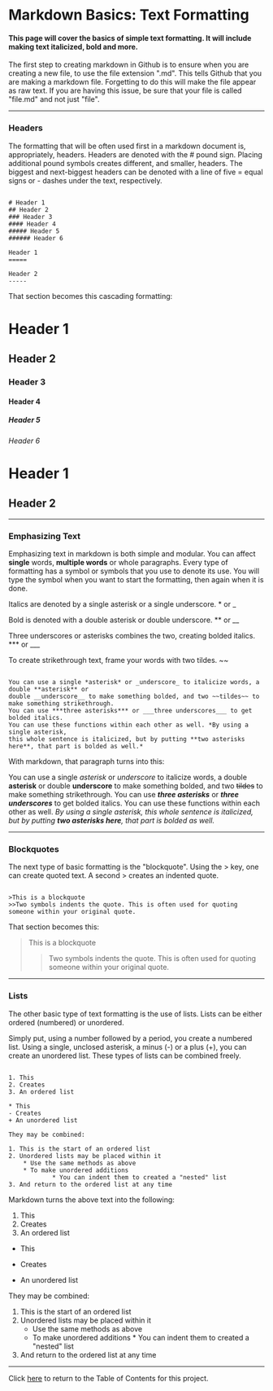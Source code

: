 # Markdown Basics: Text Formatting
#### This page will cover the basics of simple text formatting. It will include making text italicized, bold and more.

The first step to creating markdown in Github is to ensure when you are creating a new file, to use the file extension ".md". This tells Github that you are making a markdown file. Forgetting to do this will make the file appear as raw text. If you are having this issue, be sure that your file is called "file.md" and not just "file". 

***

### Headers

The formatting that will be often used first in a markdown document is, appropriately, headers. Headers are denoted with the # pound sign. Placing additional pound symbols creates different, and smaller, headers. The biggest and next-biggest headers can be denoted with a line of five = equal signs or - dashes under the text, respectively.


```To demonstrate:

# Header 1
## Header 2
### Header 3
#### Header 4
##### Header 5
###### Header 6

Header 1
=====

Header 2
-----
```
That section becomes this cascading formatting:

# Header 1
## Header 2
### Header 3
#### Header 4
##### Header 5
###### Header 6

Header 1
=====

Header 2
-----

---

### Emphasizing Text

Emphasizing text in markdown is both simple and modular. You can affect **single** words, **multiple words** or whole paragraphs. Every type of formatting has a symbol or symbols that you use to denote its use. You will type the symbol when you want to start the formatting, then again when it is done.

Italics are denoted by a single asterisk or a single underscore. * or _

Bold is denoted with a double asterisk or double underscore. ** or __

Three underscores or asterisks combines the two, creating bolded italics. *** or ___

To create strikethrough text, frame your words with two tildes. ~~


```To demonstrate:

You can use a single *asterisk* or _underscore_ to italicize words, a double **asterisk** or 
double __underscore__ to make something bolded, and two ~~tildes~~ to make something strikethrough. 
You can use ***three asterisks*** or ___three underscores___ to get bolded italics. 
You can use these functions within each other as well. *By using a single asterisk, 
this whole sentence is italicized, but by putting **two asterisks here**, that part is bolded as well.*
```

With markdown, that paragraph turns into this:

You can use a single *asterisk* or _underscore_ to italicize words, a double **asterisk** or double __underscore__ to make something bolded, and two ~~tildes~~ to make something strikethrough. You can use ***three asterisks*** or ___three underscores___ to get bolded italics. You can use these functions within each other as well. *By using a single asterisk, this whole sentence is italicized, but by putting **two asterisks here**, that part is bolded as well.*

***

### Blockquotes

The next type of basic formatting is the "blockquote". Using the > key, one can create quoted text. A second > creates an indented quote.

```To demonstrate:

>This is a blockquote
>>Two symbols indents the quote. This is often used for quoting someone within your original quote.
```

That section becomes this:


>This is a blockquote
>>Two symbols indents the quote. This is often used for quoting someone within your original quote.

***

### Lists

The other basic type of text formatting is the use of lists. Lists can be either ordered (numbered) or unordered. 

Simply put, using a number followed by a period, you create a numbered list. Using a single, unclosed asterisk, a minus (-) or a plus (+), you can create an unordered list. These types of lists can be combined freely.

```To demonstrate:

1. This
2. Creates
3. An ordered list

* This
- Creates
+ An unordered list

They may be combined:

1. This is the start of an ordered list
2. Unordered lists may be placed within it
    * Use the same methods as above
    * To make unordered additions
            * You can indent them to created a "nested" list
3. And return to the ordered list at any time
```

Markdown turns the above text into the following:


1. This
2. Creates
3. An ordered list

* This
- Creates
+ An unordered list

They may be combined:

1. This is the start of an ordered list
2. Unordered lists may be placed within it
    * Use the same methods as above
    * To make unordered additions
            * You can indent them to created a "nested" list
3. And return to the ordered list at any time

---

Click [here](../master/Table%20of%20Contents.md) to return to the Table of Contents for this project.

